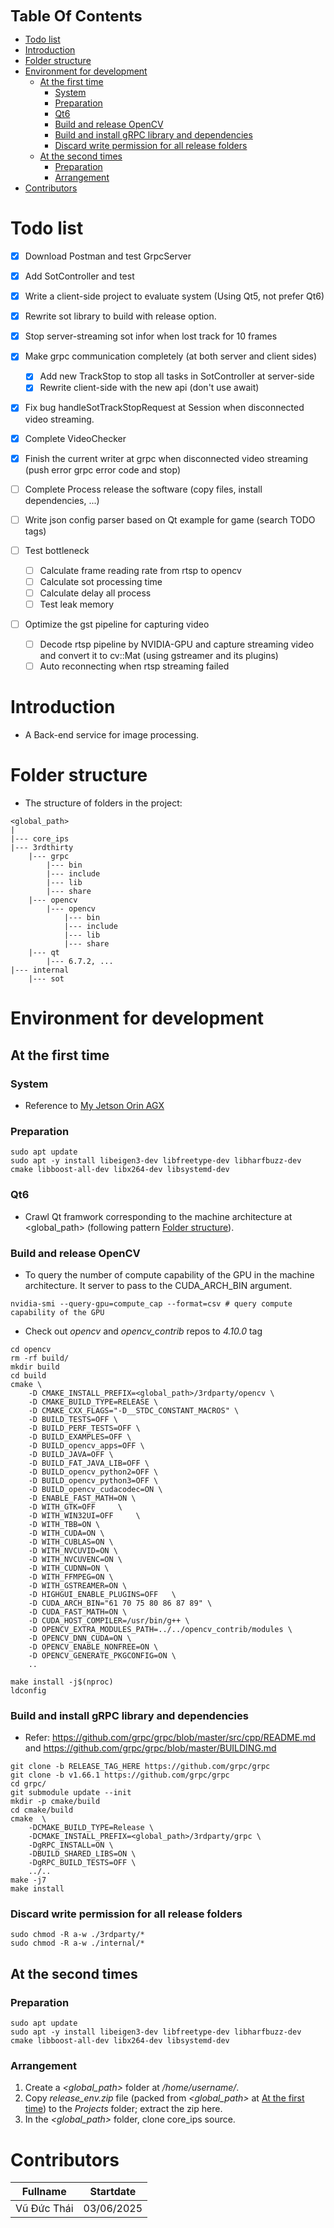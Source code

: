 <font size= "5"> **Table Of Contents** </font>
- [Todo list](#todo-list)
- [Introduction](#introduction)
- [Folder structure](#folder-structure)
- [Environment for development](#environment-for-development)
  - [At the first time](#at-the-first-time)
    - [System](#system)
    - [Preparation](#preparation)
    - [Qt6](#qt6)
    - [Build and release OpenCV](#build-and-release-opencv)
    - [Build and install gRPC library and dependencies](#build-and-install-grpc-library-and-dependencies)
    - [Discard write permission for all release folders](#discard-write-permission-for-all-release-folders)
  - [At the second times](#at-the-second-times)
    - [Preparation](#preparation-1)
    - [Arrangement](#arrangement)
- [Contributors](#contributors)


# Todo list
- [x] Download Postman and test GrpcServer
- [x] Add SotController and test
- [x] Write a client-side project to evaluate system (Using Qt5, not prefer Qt6)
- [x] Rewrite sot library to build with release option.
- [x] Stop server-streaming sot infor when lost track for 10 frames 
- [x] Make grpc communication completely (at both server and client sides)
  - [x] Add new TrackStop to stop all tasks in SotController at server-side
  - [x] Rewrite client-side with the new api (don't use await)
- [x] Fix bug handleSotTrackStopRequest at Session when disconnected video streaming.
- [x] Complete VideoChecker
- [x] Finish the current writer at grpc when disconnected video streaming (push error grpc error code and stop)
- [ ] Complete Process release the software (copy files, install dependencies, ...)
- [ ] Write json config parser based on Qt example for game (search TODO tags)

- [ ] Test bottleneck 
  - [ ] Calculate frame reading rate from rtsp to opencv
  - [ ] Calculate sot processing time
  - [ ] Calculate delay all process
  - [ ] Test leak memory
- [ ] Optimize the gst pipeline for capturing video
  - [ ] Decode rtsp pipeline by NVIDIA-GPU and capture streaming video and convert it to cv::Mat (using gstreamer and its plugins)
  - [ ] Auto reconnecting when rtsp streaming failed

# Introduction
- A Back-end service for image processing.
# Folder structure
- The structure of folders in the project:
```
<global_path>
|
|--- core_ips
|--- 3rdthirty
    |--- grpc
        |--- bin
        |--- include
        |--- lib
        |--- share
    |--- opencv
        |--- opencv
            |--- bin
            |--- include
            |--- lib
            |--- share
    |--- qt
        |--- 6.7.2, ...
|--- internal
    |--- sot
```
# Environment for development
## At the first time
### System
- Reference to [My Jetson Orin AGX](./docs/jetson_system_information.md)
### Preparation
```
sudo apt update
sudo apt -y install libeigen3-dev libfreetype-dev libharfbuzz-dev cmake libboost-all-dev libx264-dev libsystemd-dev
```

### Qt6
- Crawl Qt framwork corresponding to the machine architecture at <global_path> (following pattern [Folder structure](#folder-structure)).
### Build and release OpenCV 
- To query the number of compute capability of the GPU in the machine architecture. It server to pass to the CUDA_ARCH_BIN argument.
```
nvidia-smi --query-gpu=compute_cap --format=csv # query compute capability of the GPU
```
- Check out *opencv* and *opencv_contrib* repos to *4.10.0* tag
```
cd opencv
rm -rf build/
mkdir build
cd build
cmake \
    -D CMAKE_INSTALL_PREFIX=<global_path>/3rdparty/opencv \
    -D CMAKE_BUILD_TYPE=RELEASE \
    -D CMAKE_CXX_FLAGS="-D__STDC_CONSTANT_MACROS" \
    -D BUILD_TESTS=OFF \
    -D BUILD_PERF_TESTS=OFF \
    -D BUILD_EXAMPLES=OFF \
    -D BUILD_opencv_apps=OFF \
    -D BUILD_JAVA=OFF \
    -D BUILD_FAT_JAVA_LIB=OFF \
    -D BUILD_opencv_python2=OFF \
    -D BUILD_opencv_python3=OFF \
    -D BUILD_opencv_cudacodec=ON \
    -D ENABLE_FAST_MATH=ON \
    -D WITH_GTK=OFF 	\
    -D WITH_WIN32UI=OFF 	\
    -D WITH_TBB=ON \
    -D WITH_CUDA=ON \
    -D WITH_CUBLAS=ON \
    -D WITH_NVCUVID=ON \
    -D WITH_NVCUVENC=ON \
    -D WITH_CUDNN=ON \
    -D WITH_FFMPEG=ON \
    -D WITH_GSTREAMER=ON \
    -D HIGHGUI_ENABLE_PLUGINS=OFF	\
    -D CUDA_ARCH_BIN="61 70 75 80 86 87 89" \
    -D CUDA_FAST_MATH=ON \
    -D CUDA_HOST_COMPILER=/usr/bin/g++ \
    -D OPENCV_EXTRA_MODULES_PATH=../../opencv_contrib/modules \
    -D OPENCV_DNN_CUDA=ON \
    -D OPENCV_ENABLE_NONFREE=ON \
    -D OPENCV_GENERATE_PKGCONFIG=ON \
    ..

make install -j$(nproc)
ldconfig
```
### Build and install gRPC library and dependencies
- Refer: https://github.com/grpc/grpc/blob/master/src/cpp/README.md and https://github.com/grpc/grpc/blob/master/BUILDING.md
```
git clone -b RELEASE_TAG_HERE https://github.com/grpc/grpc
git clone -b v1.66.1 https://github.com/grpc/grpc
cd grpc/
git submodule update --init
mkdir -p cmake/build
cd cmake/build
cmake  \
    -DCMAKE_BUILD_TYPE=Release \
    -DCMAKE_INSTALL_PREFIX=<global_path>/3rdparty/grpc \
    -DgRPC_INSTALL=ON \
    -DBUILD_SHARED_LIBS=ON \
    -DgRPC_BUILD_TESTS=OFF \
    ../..
make -j7
make install
```

### Discard write permission for all release folders
```
sudo chmod -R a-w ./3rdparty/*
sudo chmod -R a-w ./internal/*
```

## At the second times
### Preparation
```
sudo apt update
sudo apt -y install libeigen3-dev libfreetype-dev libharfbuzz-dev cmake libboost-all-dev libx264-dev libsystemd-dev
```

### Arrangement
1. Create a *<global_path>* folder at */home/username/*.
2. Copy *release_env.zip* file (packed from *<global_path>* at [At the first time](#at-the-first-time)) to the *Projects* folder; extract the zip here.
3. In the *<global_path>* folder, clone core_ips source.

# Contributors
|  Fullname   | Startdate  |
| :---------: | :--------: |
| Vũ Đức Thái | 03/06/2025 |

